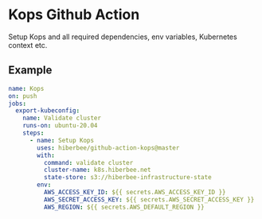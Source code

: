 # Kops Github Action

Setup Kops and all required dependencies, env variables, Kubernetes context etc.

## Example

```yaml
name: Kops
on: push
jobs:
  export-kubeconfig:
    name: Validate cluster
    runs-on: ubuntu-20.04
    steps:
      - name: Setup Kops
        uses: hiberbee/github-action-kops@master
        with:
          command: validate cluster
          cluster-name: k8s.hiberbee.net
          state-store: s3://hiberbee-infrastructure-state
        env:
          AWS_ACCESS_KEY_ID: ${{ secrets.AWS_ACCESS_KEY_ID }}
          AWS_SECRET_ACCESS_KEY: ${{ secrets.AWS_SECRET_ACCESS_KEY }}
          AWS_REGION: ${{ secrets.AWS_DEFAULT_REGION }}

```
